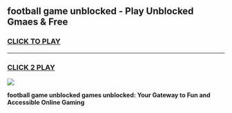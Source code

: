 
## football game unblocked - Play Unblocked Gmaes & Free
<h3>
<a href="https://premium.freeplayer.one?title=football_game_unblocked&ref=19F">CLICK TO PLAY</a></h3>
<hr>

<h3>
<a href="https://premium.freeplayer.one?title=football_game_unblocked&ref=19F">CLICK 2 PLAY</a>
  
</h3>

<a href="https://premium.freeplayer.one?title=football_game_unblocked&ref=19F/"><img src="https://clearcache.store/games.png"></a>


**football game unblocked games unblocked: Your Gateway to Fun and Accessible Online Gaming**
